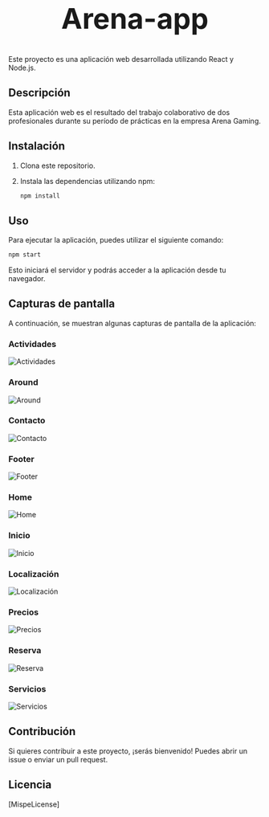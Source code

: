 # <center><h1>Arena-app</h1></center>


Este proyecto es una aplicación web desarrollada utilizando React y Node.js.

## Descripción

Esta aplicación web es el resultado del trabajo colaborativo de dos profesionales durante su período de prácticas en la empresa Arena Gaming. 

## Instalación

1. Clona este repositorio.
2. Instala las dependencias utilizando npm:

   ```bash
   npm install
   ```

## Uso

Para ejecutar la aplicación, puedes utilizar el siguiente comando:

```bash
npm start
```

Esto iniciará el servidor y podrás acceder a la aplicación desde tu navegador.

## Capturas de pantalla

A continuación, se muestran algunas capturas de pantalla de la aplicación:

### Actividades
<img src="./SeeMe/Actividades.png" alt="Actividades">

### Around
<img src="./SeeMe/Around.png" alt="Around">

### Contacto
<img src="./SeeMe/Contacto.png" alt="Contacto">

### Footer
<img src="./SeeMe/footer.png" alt="Footer">

### Home
<img src="./SeeMe/Home.png" alt="Home">

### Inicio
<img src="./SeeMe/Inicio.png" alt="Inicio">

### Localización
<img src="./SeeMe/Localización.png" alt="Localización">

### Precios
<img src="./SeeMe/Precios.png" alt="Precios">

### Reserva
<img src="./SeeMe/Reserva.png" alt="Reserva">

### Servicios
<img src="./SeeMe/Servicios.png" alt="Servicios">

## Contribución

Si quieres contribuir a este proyecto, ¡serás bienvenido! Puedes abrir un issue o enviar un pull request.

## Licencia

[MispeLicense]
